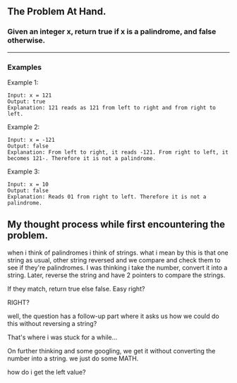 ## The Problem At Hand. 

### Given an integer x, return true if x is a palindrome, and false otherwise.

<hr>

###  Examples

Example 1:
```
Input: x = 121
Output: true
Explanation: 121 reads as 121 from left to right and from right to left.
```
Example 2:
```
Input: x = -121
Output: false
Explanation: From left to right, it reads -121. From right to left, it becomes 121-. Therefore it is not a palindrome.
```
Example 3:
```
Input: x = 10
Output: false
Explanation: Reads 01 from right to left. Therefore it is not a palindrome.
```
## My thought process while first encountering the problem. 

when i think of palindromes i think of strings. 
what i mean by this is that one string as usual, other string reversed and we
compare and check them to see if they're palindromes.
I was thinking i take the number, convert it into a string. Later, reverse the string and have 2 pointers to compare the strings. 

If they match, return true else false. Easy right? 

RIGHT? 

well, the question has a follow-up part where it asks us how we could do this without reversing a string? 

That's where i was stuck for a while... 

On further thinking and some googling, we get it without converting the number into a string. we just do some MATH. 





how do i get the left value? 
